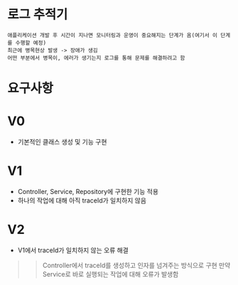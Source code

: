 # 로그 추적기
```
애플리케이션 개발 후 시간이 지나면 모니터링과 운영이 중요해지는 단계가 옴(여기서 이 단계를 수행할 예정)
최근에 병목현상 발생 -> 장애가 생김
어떤 부분에서 병목이, 에러가 생기는지 로그를 통해 문제를 해결하려고 함
```

# 요구사항



# V0
  - 기본적인 클래스 생성 및 기능 구현

# V1
  - Controller, Service, Repository에 구현한 기능 적용
  - 하나의 작업에 대해 아직 traceId가 일치하지 않음

# V2
  - V1에서 traceId가 일치하지 않는 오류 해결
  >> Controller에서 traceId를 생성하고 인자를 넘겨주는 방식으로 구현
  >> 만약 Service로 바로 실행되는 작업에 대해 오류가 발생함
